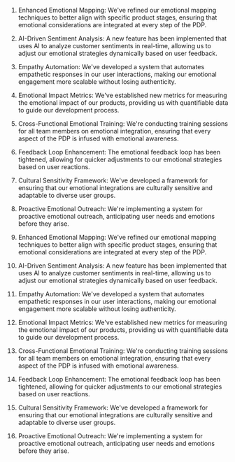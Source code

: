 

1. Enhanced Emotional Mapping: We've refined our emotional mapping techniques to better align with specific product stages, ensuring that emotional considerations are integrated at every step of the PDP.

2. AI-Driven Sentiment Analysis: A new feature has been implemented that uses AI to analyze customer sentiments in real-time, allowing us to adjust our emotional strategies dynamically based on user feedback.

3. Empathy Automation: We've developed a system that automates empathetic responses in our user interactions, making our emotional engagement more scalable without losing authenticity.

4. Emotional Impact Metrics: We've established new metrics for measuring the emotional impact of our products, providing us with quantifiable data to guide our development process.

5. Cross-Functional Emotional Training: We're conducting training sessions for all team members on emotional integration, ensuring that every aspect of the PDP is infused with emotional awareness.

6. Feedback Loop Enhancement: The emotional feedback loop has been tightened, allowing for quicker adjustments to our emotional strategies based on user reactions.

7. Cultural Sensitivity Framework: We've developed a framework for ensuring that our emotional integrations are culturally sensitive and adaptable to diverse user groups.

8. Proactive Emotional Outreach: We're implementing a system for proactive emotional outreach, anticipating user needs and emotions before they arise.

1. Enhanced Emotional Mapping: We've refined our emotional mapping techniques to better align with specific product stages, ensuring that emotional considerations are integrated at every step of the PDP.

2. AI-Driven Sentiment Analysis: A new feature has been implemented that uses AI to analyze customer sentiments in real-time, allowing us to adjust our emotional strategies dynamically based on user feedback.

3. Empathy Automation: We've developed a system that automates empathetic responses in our user interactions, making our emotional engagement more scalable without losing authenticity.

4. Emotional Impact Metrics: We've established new metrics for measuring the emotional impact of our products, providing us with quantifiable data to guide our development process.

5. Cross-Functional Emotional Training: We're conducting training sessions for all team members on emotional integration, ensuring that every aspect of the PDP is infused with emotional awareness.

6. Feedback Loop Enhancement: The emotional feedback loop has been tightened, allowing for quicker adjustments to our emotional strategies based on user reactions.

7. Cultural Sensitivity Framework: We've developed a framework for ensuring that our emotional integrations are culturally sensitive and adaptable to diverse user groups.

8. Proactive Emotional Outreach: We're implementing a system for proactive emotional outreach, anticipating user needs and emotions before they arise.